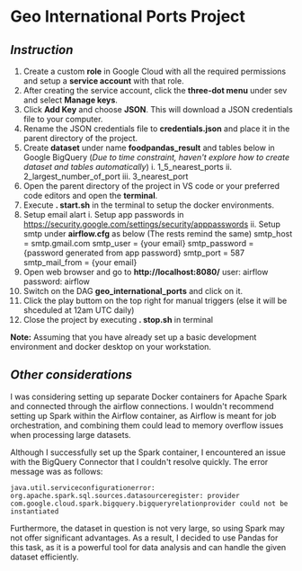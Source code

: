 # Geo International Ports Project
## _Instruction_
1. Create a custom **role** in Google Cloud with all the required permissions and setup a **service account** with that role.
2. After creating the service account, click the **three-dot menu** under sev and select **Manage keys**.
3. Click **Add Key** and choose **JSON**. This will download a JSON credentials file to your computer.
4. Rename the JSON credentials file to **credentials.json** and place it in the parent directory of the project.
5. Create **dataset** under name **foodpandas_result** and tables below in Google BigQuery (_Due to time constraint, haven't explore how to create dataset and tables automatically_)
   i. 1_5_nearest_ports
   ii. 2_largest_number_of_port
   iii. 3_nearest_port 
6. Open the parent directory of the project in VS code or your preferred code editors and open the **terminal**.
7. Execute **. start.sh** in the terminal to setup the docker environments.
8. Setup email alart
   i. Setup app passwords in https://security.google.com/settings/security/apppasswords
   ii. Setup smtp under **airflow.cfg** as below (The rests remind the same)
       smtp_host = smtp.gmail.com
       smtp_user = {your email}
       smtp_password = {password generated from app password}
       smtp_port = 587
       smtp_mail_from = {your email}
9. Open web browser and go to **http://localhost:8080/**
   user: airflow
   password: airflow
10. Switch on the DAG **geo_international_ports** and click on it.
11. Click the play buttom on the top right for manual triggers (else it will be shceduled at 12am UTC daily)
12. Close the project by executing **. stop.sh** in terminal

**Note:** Assuming that you have already set up a basic development environment and docker desktop on your workstation.

## _Other considerations_
I was considering setting up separate Docker containers for Apache Spark and connected through the airflow connections. I wouldn't recommend setting up Spark within the Airflow container, as Airflow is meant for job orchestration, and combining them could lead to memory overflow issues when processing large datasets.

Although I successfully set up the Spark container, I encountered an issue with the BigQuery Connector that I couldn't resolve quickly. The error message was as follows:

`java.util.serviceconfigurationerror: org.apache.spark.sql.sources.datasourceregister: provider com.google.cloud.spark.bigquery.bigqueryrelationprovider could not be instantiated`

Furthermore, the dataset in question is not very large, so using Spark may not offer significant advantages. As a result, I decided to use Pandas for this task, as it is a powerful tool for data analysis and can handle the given dataset efficiently.